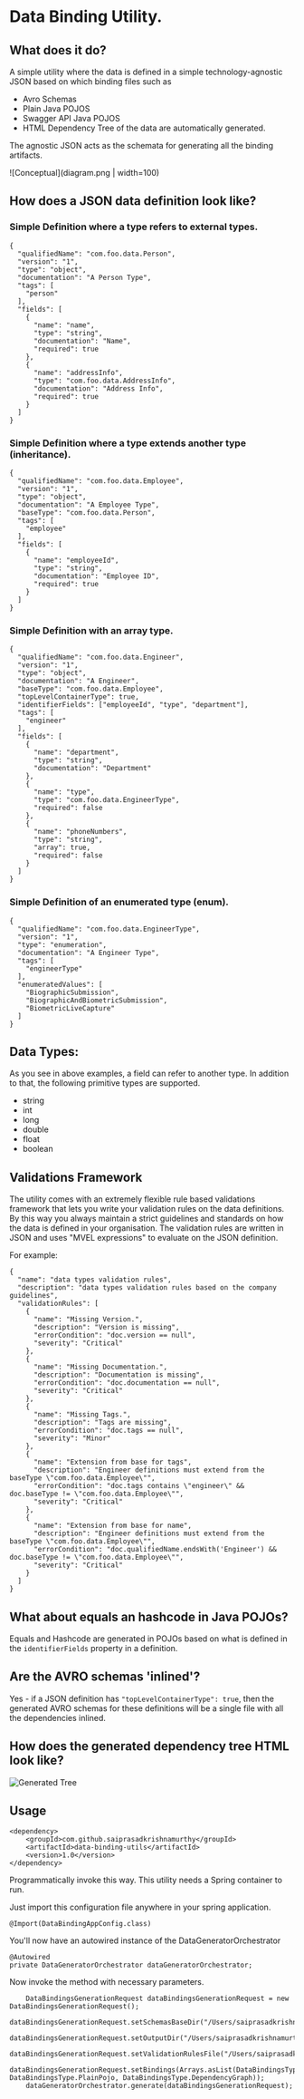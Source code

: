 # Data Binding Utility.

## What does it do?
A simple utility where the data is defined in a simple technology-agnostic JSON based on which binding files such as
* Avro Schemas
* Plain Java POJOS
* Swagger API Java POJOS
* HTML Dependency Tree of the data
are automatically generated.

The agnostic JSON acts as the schemata for generating all the binding artifacts.

![Conceptual](diagram.png | width=100)

## How does a JSON data definition look like?

### Simple Definition where a type refers to external types.
```
{
  "qualifiedName": "com.foo.data.Person",
  "version": "1",
  "type": "object",
  "documentation": "A Person Type",
  "tags": [
    "person"
  ],
  "fields": [
    {
      "name": "name",
      "type": "string",
      "documentation": "Name",
      "required": true
    },
    {
      "name": "addressInfo",
      "type": "com.foo.data.AddressInfo",
      "documentation": "Address Info",
      "required": true
    }
  ]
}
```
### Simple Definition where a type extends another type (inheritance).
```
{
  "qualifiedName": "com.foo.data.Employee",
  "version": "1",
  "type": "object",
  "documentation": "A Employee Type",
  "baseType": "com.foo.data.Person",
  "tags": [
    "employee"
  ],
  "fields": [
    {
      "name": "employeeId",
      "type": "string",
      "documentation": "Employee ID",
      "required": true
    }
  ]
}
``` 

### Simple Definition with an array type.
```
{
  "qualifiedName": "com.foo.data.Engineer",
  "version": "1",
  "type": "object",
  "documentation": "A Engineer",
  "baseType": "com.foo.data.Employee",
  "topLevelContainerType": true,
  "identifierFields": ["employeeId", "type", "department"],
  "tags": [
    "engineer"
  ],
  "fields": [
    {
      "name": "department",
      "type": "string",
      "documentation": "Department"
    },
    {
      "name": "type",
      "type": "com.foo.data.EngineerType",
      "required": false
    },
    {
      "name": "phoneNumbers",
      "type": "string",
      "array": true,
      "required": false
    }
  ]
}
```

### Simple Definition of an enumerated type (enum).
```
{
  "qualifiedName": "com.foo.data.EngineerType",
  "version": "1",
  "type": "enumeration",
  "documentation": "A Engineer Type",
  "tags": [
    "engineerType"
  ],
  "enumeratedValues": [
    "BiographicSubmission",
    "BiographicAndBiometricSubmission",
    "BiometricLiveCapture"
  ]
}
```

## Data Types:
As you see in above examples, a field can refer to another type.
In addition to that, the following primitive types are supported.
* string
* int
* long
* double
* float
* boolean

## Validations Framework
The utility comes with an extremely flexible rule based validations framework that lets you write your validation
rules on the data definitions. By this way you always maintain a strict guidelines and standards on how the data is defined
in your organisation.
The validation rules are written in JSON and uses "MVEL expressions" to evaluate on the JSON definition.

For example:
```
{
  "name": "data types validation rules",
  "description": "data types validation rules based on the company guidelines",
  "validationRules": [
    {
      "name": "Missing Version.",
      "description": "Version is missing",
      "errorCondition": "doc.version == null",
      "severity": "Critical"
    },
    {
      "name": "Missing Documentation.",
      "description": "Documentation is missing",
      "errorCondition": "doc.documentation == null",
      "severity": "Critical"
    },
    {
      "name": "Missing Tags.",
      "description": "Tags are missing",
      "errorCondition": "doc.tags == null",
      "severity": "Minor"
    },
    {
      "name": "Extension from base for tags",
      "description": "Engineer definitions must extend from the baseType \"com.foo.data.Employee\"",
      "errorCondition": "doc.tags contains \"engineer\" && doc.baseType != \"com.foo.data.Employee\"",
      "severity": "Critical"
    },
    {
      "name": "Extension from base for name",
      "description": "Engineer definitions must extend from the baseType \"com.foo.data.Employee\"",
      "errorCondition": "doc.qualifiedName.endsWith('Engineer') && doc.baseType != \"com.foo.data.Employee\"",
      "severity": "Critical"
    }
  ]
}
```
## What about equals an hashcode in Java POJOs?
Equals and Hashcode are generated in POJOs based on what is defined in the `identifierFields` property in a definition.

## Are the AVRO schemas 'inlined'?
Yes - if a JSON definition has `"topLevelContainerType": true`, then the generated AVRO schemas for these definitions
will be a single file with all the dependencies inlined.

## How does the generated dependency tree HTML look like?
![Generated Tree](tree.png)


## Usage
```
<dependency>
    <groupId>com.github.saiprasadkrishnamurthy</groupId>
    <artifactId>data-binding-utils</artifactId>
    <version>1.0</version>
</dependency>
```

Programmatically invoke this way. This utility needs a Spring container to run.

Just import this configuration file anywhere in your spring application.

```
@Import(DataBindingAppConfig.class)
```

You'll now have an autowired instance of the DataGeneratorOrchestrator

```
@Autowired
private DataGeneratorOrchestrator dataGeneratorOrchestrator;
```

Now invoke the method with necessary parameters.
```
    DataBindingsGenerationRequest dataBindingsGenerationRequest = new DataBindingsGenerationRequest();
    dataBindingsGenerationRequest.setSchemasBaseDir("/Users/saiprasadkrishnamurthy/foo/definitions");
    dataBindingsGenerationRequest.setOutputDir("/Users/saiprasadkrishnamurthy/foo/output");
    dataBindingsGenerationRequest.setValidationRulesFile("/Users/saiprasadkrishnamurthy/foo/validationRules.json");
    dataBindingsGenerationRequest.setBindings(Arrays.asList(DataBindingsType.AvroSchema, DataBindingsType.PlainPojo, DataBindingsType.DependencyGraph));
    dataGeneratorOrchestrator.generate(dataBindingsGenerationRequest);
```









